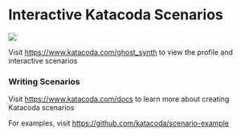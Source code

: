 # Interactive Katacoda Scenarios

[![](http://shields.katacoda.com/katacoda/ghost_synth/count.svg)](https://www.katacoda.com/ghost_synth "Get your profile on Katacoda.com")

Visit https://www.katacoda.com/ghost_synth to view the profile and interactive scenarios

### Writing Scenarios
Visit https://www.katacoda.com/docs to learn more about creating Katacoda scenarios

For examples, visit https://github.com/katacoda/scenario-example
